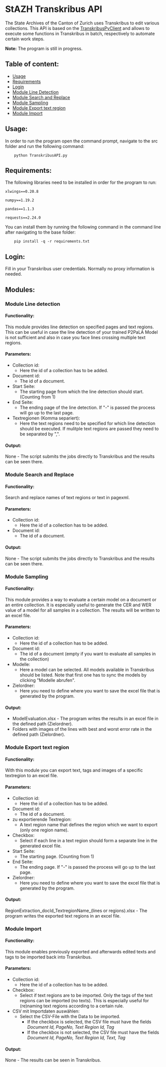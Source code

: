 # StAZH Transkribus API
The State Archives of the Canton of Zurich uses Transkribus to edit various collections. This API is based on the [TranskribusPyClient](https://github.com/Transkribus/TranskribusPyClient) and allows to execute some functions in Transkribus in batch, respectively to automate certain work steps.

**Note:** The program is still in progress.

## Table of content:
- [Usage](#usage)
- [Requirements](#requirements)
- [Login](#login)
- [Module Line Detection](#module-line-detection)
- [Module Search and Replace](#module-search-and-replace)
- [Module Sampling](#module-sampling)
- [Module Export text region](#module-export-text-region)
- [Module Import](#module-import)

## Usage:

In order to run the program open the command prompt, navigate to the src folder and run the following command:

```
	python TranskribusAPI.py
```

## Requirements:

The following libraries need to be installed in order for the program to run:

```
xlwings==0.20.8

numpy==1.19.2

pandas==1.1.3

requests==2.24.0
```

You can install them by running the following command in the command line after navigating to the base folder:

```
	pip install -q -r requirements.txt
```
## Login:

Fill in your Transkribus user credentials. Normally no proxy information is needed. 

## Modules:
### Module Line detection 

#### Functionality:

This module provides line detection on specified pages and text regions. 
This can be useful in case the line detection of your trained P2PaLA Model is not sufficient and also in case you face lines crossing multiple text regions.

#### Parameters:
- Collection id:
	- Here the id of a collection has to be added.
- Document id:
	- The id of a document.
- Start Seite:
	- The starting page from which the line detection should start. (Counting from 1)
- End Seite:
	- The ending page of the line detection. If "-" is passed the process will go up to the last page.
- Textregionen (Komma separiert):
	- Here the text regions need to be specified for which line detection should be executed. If mulitple text regions are passed they need to be separated by ",".

#### Output:

None - The script submits the jobs directly to Transkribus and the results can be seen there.

### Module Search and Replace

#### Functionality:

Search and replace names of text regions or text in pagexml.

#### Parameters:
- Collection id:
	- Here the id of a collection has to be added.
- Document id:
	- The id of a document.
	
#### Output:

None - The script submits the jobs directly to Transkribus and the results can be seen there.

### Module Sampling

#### Functionality:

This module provides a way to evaluate a certain model on a document or an entire collection. It is especially useful to generate the CER and WER value of a model for all samples in a collection. The results will be written to an excel file.

#### Parameters:

- Collection id:
	- Here the id of a collection has to be added.
- Document id:
	- The id of a document (empty if you want to evaluate all samples in the collection) 
- Modelle:
	- Here a model can be selected. All models available in Transkribus should be listed.
	  Note that first one has to sync the models by clicking "Modelle abrufen".
- Zielordner:
	- Here you need to define where you want to save the excel file that is generated by the program.

#### Output:

- ModelEvaluation.xlsx - The program writes the results in an excel file in the defined path (Zielordner).
- Folders with images of the lines with best and worst error rate in the defined path (Zielordner).

### Module Export text region

#### Functionality:

With this module you can export text, tags and images of a specific textregion to an excel file.

#### Parameters:

- Collection id:
	- Here the id of a collection has to be added.
- Document id:
	- The id of a document.
- zu exportierende Textregion:
	- A text region name that defines the region which we want to export (only one region name).
- Checkbox:
	- Select if each line in a text region should form a separate line in the generated excel file.
- Start Seite:
	- The starting page. (Counting from 1)
- End Seite:
	- The ending page. If "-" is passed the process will go up to the last page.
- Zielordner:
	- Here you need to define where you want to save the excel file that is generated by the program.
#### Output:

RegionExtraction_docId_TextregionName_(lines or regions).xlsx - The program writes the exported text regions in an excel file.

### Module Import 

#### Functionality:

This module enables previously exported and afterwards edited texts and tags to be imported back into Transkribus.

#### Parameters:

- Collection id:
	- Here the id of a collection has to be added.
- Checkbox:
	- Select if text regions are to be imported. Only the tags of the text regions can be imported (no texts). This is especially useful for (re)naming text regions according to a certain rule.
- CSV mit Importdaten auswählen:
	- Select the CSV-File with the Data to be imported. 
	  	- If the checkbox is selected, the CSV file must have the fields *Document Id, PageNo, Text Region Id, Tag*
	  	- If the checkbox is not selected, the CSV file must have the fields *Document Id, PageNo, Text Region Id, Text, Tag*
#### Output:

None - The results can be seen in Transkribus.
